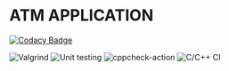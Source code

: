 # ATM APPLICATION

[![Codacy Badge](https://api.codacy.com/project/badge/Grade/4a7f290b9fbd4532bd04b571e8404f83)](https://app.codacy.com/gh/99002773/ATM-app?utm_source=github.com&utm_medium=referral&utm_content=99002773/ATM-app&utm_campaign=Badge_Grade)

![Valgrind](https://github.com/99002773/ATM-app/workflows/Valgrind/badge.svg)
![Unit testing](https://github.com/99002773/ATM-app/workflows/Unit%20testing/badge.svg)
![cppcheck-action](https://github.com/99002773/ATM-app/workflows/cppcheck-action/badge.svg)
![C/C++ CI](https://github.com/99002773/ATM-app/workflows/C/C++%20CI/badge.svg)

